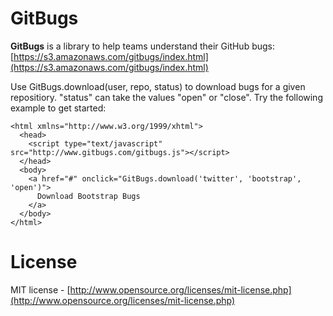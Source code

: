 GitBugs
=======

**GitBugs** is a library to help teams understand their GitHub bugs: [https://s3.amazonaws.com/gitbugs/index.html](https://s3.amazonaws.com/gitbugs/index.html)

Use GitBugs.download(user, repo, status) to download bugs for a given repositiory. "status" can take the values "open" or "close". Try the following example to get started:

```
<html xmlns="http://www.w3.org/1999/xhtml">
  <head>
    <script type="text/javascript" src="http://www.gitbugs.com/gitbugs.js"></script>
  </head>
  <body>
    <a href="#" onclick="GitBugs.download('twitter', 'bootstrap', 'open')">
      Download Bootstrap Bugs
    </a>
  </body>
</html>
```

License
=======

MIT license - [http://www.opensource.org/licenses/mit-license.php](http://www.opensource.org/licenses/mit-license.php)
